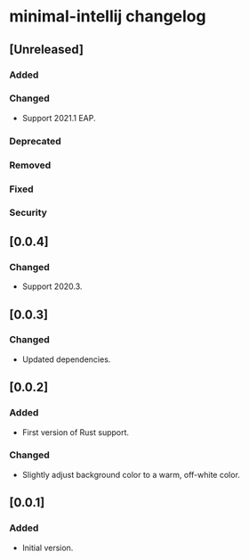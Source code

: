 <!-- Keep a Changelog guide -> https://keepachangelog.com -->

# minimal-intellij changelog

## [Unreleased]
### Added

### Changed

- Support 2021.1 EAP.

### Deprecated

### Removed

### Fixed

### Security
## [0.0.4]

### Changed

- Support 2020.3. 

## [0.0.3]

### Changed

- Updated dependencies.

## [0.0.2]

### Added

- First version of Rust support.

### Changed

- Slightly adjust background color to a warm, off-white color.

## [0.0.1]

### Added

- Initial version.
